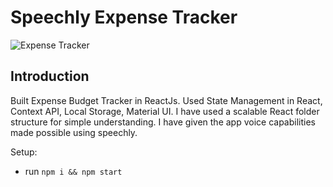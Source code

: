 # Speechly Expense Tracker

![Expense Tracker](https://i.ibb.co/VJjj3Kp/Screenshot-2020-12-18-205600.png)

## Introduction

Built Expense Budget Tracker in ReactJs. Used State Management in React, Context API, Local Storage, Material UI. I have used a scalable React folder structure for simple understanding. I have given the app voice capabilities made possible using speechly.

Setup:
- run ```npm i && npm start```
